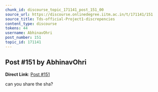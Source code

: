 ```yaml
---
chunk_id: discourse_topic_171141_post_151_00
source_url: https://discourse.onlinedegree.iitm.ac.in/t/171141/151
source_title: Tds-official-Project1-discrepencies
content_type: discourse
tokens: 44
username: AbhinavOhri
post_number: 151
topic_id: 171141
---
```


## Post #151 by AbhinavOhri

**Direct Link**: [Post #151](https://discourse.onlinedegree.iitm.ac.in/t/171141/151)

can you share the sha?
